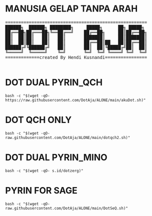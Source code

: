 # MANUSIA GELAP TANPA ARAH #
  <p>
    <pre>
======================================================
██████╗  ██████╗ ████████╗     █████╗      ██╗ █████╗
██╔══██╗██╔═══██╗╚══██╔══╝    ██╔══██╗     ██║██╔══██╗
██║  ██║██║   ██║   ██║       ███████║     ██║███████║
██║  ██║██║   ██║   ██║       ██╔══██║██   ██║██╔══██║
██████╔╝╚██████╔╝   ██║       ██║  ██║╚█████╔╝██║  ██║
╚═════╝  ╚═════╝    ╚═╝       ╚═╝  ╚═╝ ╚════╝ ╚═╝  ╚═╝
=============created By Hendi Kusnandi================
      </pre>
    </p>
    
# DOT DUAL PYRIN_QCH #
```
bash -c "$(wget -qO- https://raw.githubusercontent.com/DotAja/ALONE/main/akuDot.sh)"

```
# DOT QCH ONLY #
```
bash -c "$(wget -qO- raw.githubusercontent.com/DotAja/ALONE/main/dotqch2.sh)"

```
# DOT DUAL PYRIN_MINO #
```
bash -c "$(wget -qO- s.id/dotzerg)"

```
# PYRIN FOR SAGE #
```
bash -c "$(wget -qO- raw.githubusercontent.com/DotAja/ALONE/main/DotSeQ.sh)"

```
